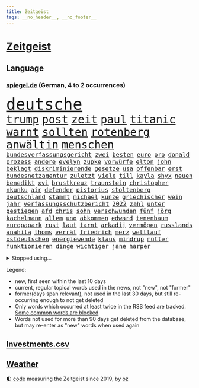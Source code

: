 ```yaml
---
title: Zeitgeist
tags: __no_header__, __no_footer__
---
```


# [Zeitgeist](https://oliz.io/zeitgeist/)

## Language

<h3><a href="https://www.spiegel.de" target="_blank">spiegel.de</a> (German, 4 to 2 occurrences)</h3>
<p style="font-family:monospace">
<span style="font-size:32pt"><a href="news_links.html#deutsche" class="current">deutsche</a></span>
<br>
<span style="font-size:22pt"><a href="news_links.html#trump" class="current">trump</a></span>
<span style="font-size:22pt"><a href="news_links.html#post" class="current">post</a></span>
<span style="font-size:22pt"><a href="news_links.html#zeit" class="current">zeit</a></span>
<span style="font-size:22pt"><a href="news_links.html#paul" class="current">paul</a></span>
<span style="font-size:22pt"><a href="news_links.html#titanic" class="current">titanic</a></span>
<span style="font-size:22pt"><a href="news_links.html#warnt" class="current">warnt</a></span>
<span style="font-size:22pt"><a href="news_links.html#sollten" class="current">sollten</a></span>
<span style="font-size:22pt"><a href="news_links.html#rotenberg" class="new">rotenberg</a></span>
<span style="font-size:22pt"><a href="news_links.html#anwältin" class="current">anwältin</a></span>
<span style="font-size:22pt"><a href="news_links.html#menschen" class="current">menschen</a></span>
<br>
<span style="font-size:12pt"><a href="news_links.html#bundesverfassungsgericht" class="current">bundesverfassungsgericht</a></span>
<span style="font-size:12pt"><a href="news_links.html#zwei" class="current">zwei</a></span>
<span style="font-size:12pt"><a href="news_links.html#besten" class="current">besten</a></span>
<span style="font-size:12pt"><a href="news_links.html#euro" class="current">euro</a></span>
<span style="font-size:12pt"><a href="news_links.html#pro" class="current">pro</a></span>
<span style="font-size:12pt"><a href="news_links.html#donald" class="current">donald</a></span>
<span style="font-size:12pt"><a href="news_links.html#prozess" class="current">prozess</a></span>
<span style="font-size:12pt"><a href="news_links.html#andere" class="current">andere</a></span>
<span style="font-size:12pt"><a href="news_links.html#evelyn" class="new">evelyn</a></span>
<span style="font-size:12pt"><a href="news_links.html#zupke" class="new">zupke</a></span>
<span style="font-size:12pt"><a href="news_links.html#vorwürfe" class="current">vorwürfe</a></span>
<span style="font-size:12pt"><a href="news_links.html#elton" class="new">elton</a></span>
<span style="font-size:12pt"><a href="news_links.html#john" class="current">john</a></span>
<span style="font-size:12pt"><a href="news_links.html#beklagt" class="current">beklagt</a></span>
<span style="font-size:12pt"><a href="news_links.html#diskriminierende" class="new">diskriminierende</a></span>
<span style="font-size:12pt"><a href="news_links.html#gesetze" class="current">gesetze</a></span>
<span style="font-size:12pt"><a href="news_links.html#usa" class="current">usa</a></span>
<span style="font-size:12pt"><a href="news_links.html#offenbar" class="current">offenbar</a></span>
<span style="font-size:12pt"><a href="news_links.html#erst" class="current">erst</a></span>
<span style="font-size:12pt"><a href="news_links.html#bundesnetzagentur" class="current">bundesnetzagentur</a></span>
<span style="font-size:12pt"><a href="news_links.html#zuletzt" class="current">zuletzt</a></span>
<span style="font-size:12pt"><a href="news_links.html#viele" class="current">viele</a></span>
<span style="font-size:12pt"><a href="news_links.html#till" class="current">till</a></span>
<span style="font-size:12pt"><a href="news_links.html#kayla" class="current">kayla</a></span>
<span style="font-size:12pt"><a href="news_links.html#shyx" class="current">shyx</a></span>
<span style="font-size:12pt"><a href="news_links.html#neuen" class="current">neuen</a></span>
<span style="font-size:12pt"><a href="news_links.html#benedikt" class="current">benedikt</a></span>
<span style="font-size:12pt"><a href="news_links.html#xvi" class="current">xvi</a></span>
<span style="font-size:12pt"><a href="news_links.html#brustkreuz" class="new">brustkreuz</a></span>
<span style="font-size:12pt"><a href="news_links.html#traunstein" class="new">traunstein</a></span>
<span style="font-size:12pt"><a href="news_links.html#christopher" class="current">christopher</a></span>
<span style="font-size:12pt"><a href="news_links.html#nkunku" class="current">nkunku</a></span>
<span style="font-size:12pt"><a href="news_links.html#air" class="current">air</a></span>
<span style="font-size:12pt"><a href="news_links.html#defender" class="current">defender</a></span>
<span style="font-size:12pt"><a href="news_links.html#pistorius" class="current">pistorius</a></span>
<span style="font-size:12pt"><a href="news_links.html#stoltenberg" class="current">stoltenberg</a></span>
<span style="font-size:12pt"><a href="news_links.html#deutschland" class="current">deutschland</a></span>
<span style="font-size:12pt"><a href="news_links.html#stammt" class="current">stammt</a></span>
<span style="font-size:12pt"><a href="news_links.html#michael" class="current">michael</a></span>
<span style="font-size:12pt"><a href="news_links.html#kunze" class="new">kunze</a></span>
<span style="font-size:12pt"><a href="news_links.html#griechischer" class="new">griechischer</a></span>
<span style="font-size:12pt"><a href="news_links.html#wein" class="current">wein</a></span>
<span style="font-size:12pt"><a href="news_links.html#jahr" class="current">jahr</a></span>
<span style="font-size:12pt"><a href="news_links.html#verfassungsschutzbericht" class="new">verfassungsschutzbericht</a></span>
<span style="font-size:12pt"><a href="news_links.html#2022" class="current">2022</a></span>
<span style="font-size:12pt"><a href="news_links.html#zahl" class="current">zahl</a></span>
<span style="font-size:12pt"><a href="news_links.html#unter" class="current">unter</a></span>
<span style="font-size:12pt"><a href="news_links.html#gestiegen" class="current">gestiegen</a></span>
<span style="font-size:12pt"><a href="news_links.html#afd" class="current">afd</a></span>
<span style="font-size:12pt"><a href="news_links.html#chris" class="current">chris</a></span>
<span style="font-size:12pt"><a href="news_links.html#sohn" class="current">sohn</a></span>
<span style="font-size:12pt"><a href="news_links.html#verschwunden" class="current">verschwunden</a></span>
<span style="font-size:12pt"><a href="news_links.html#fünf" class="current">fünf</a></span>
<span style="font-size:12pt"><a href="news_links.html#jörg" class="current">jörg</a></span>
<span style="font-size:12pt"><a href="news_links.html#kachelmann" class="new">kachelmann</a></span>
<span style="font-size:12pt"><a href="news_links.html#allem" class="current">allem</a></span>
<span style="font-size:12pt"><a href="news_links.html#uno" class="current">uno</a></span>
<span style="font-size:12pt"><a href="news_links.html#abkommen" class="current">abkommen</a></span>
<span style="font-size:12pt"><a href="news_links.html#edward" class="current">edward</a></span>
<span style="font-size:12pt"><a href="news_links.html#tenenbaum" class="new">tenenbaum</a></span>
<span style="font-size:12pt"><a href="news_links.html#europapark" class="new">europapark</a></span>
<span style="font-size:12pt"><a href="news_links.html#rust" class="current">rust</a></span>
<span style="font-size:12pt"><a href="news_links.html#laut" class="current">laut</a></span>
<span style="font-size:12pt"><a href="news_links.html#tarnt" class="new">tarnt</a></span>
<span style="font-size:12pt"><a href="news_links.html#arkadij" class="new">arkadij</a></span>
<span style="font-size:12pt"><a href="news_links.html#vermögen" class="current">vermögen</a></span>
<span style="font-size:12pt"><a href="news_links.html#russlands" class="current">russlands</a></span>
<span style="font-size:12pt"><a href="news_links.html#anahita" class="new">anahita</a></span>
<span style="font-size:12pt"><a href="news_links.html#thoms" class="current">thoms</a></span>
<span style="font-size:12pt"><a href="news_links.html#verrät" class="current">verrät</a></span>
<span style="font-size:12pt"><a href="news_links.html#friedrich" class="current">friedrich</a></span>
<span style="font-size:12pt"><a href="news_links.html#merz" class="current">merz</a></span>
<span style="font-size:12pt"><a href="news_links.html#wettlauf" class="current">wettlauf</a></span>
<span style="font-size:12pt"><a href="news_links.html#ostdeutschen" class="current">ostdeutschen</a></span>
<span style="font-size:12pt"><a href="news_links.html#energiewende" class="current">energiewende</a></span>
<span style="font-size:12pt"><a href="news_links.html#klaus" class="current">klaus</a></span>
<span style="font-size:12pt"><a href="news_links.html#mindrup" class="current">mindrup</a></span>
<span style="font-size:12pt"><a href="news_links.html#mütter" class="current">mütter</a></span>
<span style="font-size:12pt"><a href="news_links.html#funktionieren" class="current">funktionieren</a></span>
<span style="font-size:12pt"><a href="news_links.html#dinge" class="current">dinge</a></span>
<span style="font-size:12pt"><a href="news_links.html#wichtiger" class="current">wichtiger</a></span>
<span style="font-size:12pt"><a href="news_links.html#jane" class="new">jane</a></span>
<span style="font-size:12pt"><a href="news_links.html#harper" class="new">harper</a></span>
</p>
<details>
<summary>Stopped using...</summary>
<p class="former" style="font-size:12pt">
erneute(972) her(972) bayer(971) leverkusen(971) zuschauer(971) besorgt(970) kritisierte(970) ruf(970) stecken(970) verfolgen(970) worauf(970) öffentlichen(970) investieren(969) myanmar(969) vorschläge(969) gefasst(968) reich(968) videobotschaft(968) abstimmung(967) angekommen(967) bewegung(967) bewerber(967) ehefrau(967) geschrieben(967) heftig(967) jury(967) obama(967) stimme(967) umfeld(967) ließen(966) schrieb(966) senat(966) termin(966) 2016(965) beamte(965) florian(965) illegalen(965) nigeria(965) einstigen(964) empörung(964) gehalten(964) meinem(964) regel(964) verlängerung(964) arbeitete(963) europäer(963) keller(963) rapper(963) ausgeschlossen(962) bedeuten(962) beispielen(962) blockieren(962) co₂(962) finanziell(962) fleisch(962) geduld(962) geliefert(962) kolumnist(962) kraftvoll(962) netzwerk(962) preisen(962) hinweisen(961) teilnehmen(961) veranstaltung(961) verluste(961) geschossen(960) öffnen(960) favoriten(959) frust(959) innenministerium(959) persönlich(959) ton(959) argumente(958) härter(958) kollaps(958) schwester(958) super(958) tausenden(958) 10(957) kämpfer(957) tauchen(957) kürzlich(956) mittlerweile(956) nahen(956) schuss(956) via(956) werke(956) zinsen(956) zählen(956) bekamen(955) fragt(955) gewinner(955) südafrika(955) versprochen(955) einsetzen(954) entsetzt(954) gefährlicher(954) hotels(954) starker(954) berater(953) bürgermeisterin(953) geschäftsführer(953) halb(953) lügen(953) restaurant(953) schüssen(952) frachter(951) gestoppt(951) präsidentin(951) visier(951) holocaust(950) monats(950) störung(950) sendung(949) kate(948) tür(947) tiefen(946) vieles(945) bäume(944) handel(944) konsum(943) regelung(942) teilnahme(941) begrüßt(940) s(940) vorteile(940) abstieg(939) stürzen(937) ausrüstung(936) heutigen(935) rang(933) app(932) solchen(932) unterdessen(931) schaut(927) koalitionspartner(926) beendete(923) elizabeth(920) palästinenser(917) foto(915) normalerweise(914) karlsruhe(913) ungewöhnlichen(911) flog(900) schadensersatz(900) last(895) umbau(865) anna(859) fuhren(848) estland(840) trinken(839) demnächst(826) ausländischen(813) politikern(803) abgestürzt(794) lehren(724) eröffnung(712) stundenlang(711) arte(704) rereportage(704) drohenden(703) lebensmitteln(701) sichtbar(676) ausgefallen(675) polnischen(673) weibliche(667) konzerns(662) umkämpften(654) sechste(653) gewohnt(640) gemeinschaft(634) staatspräsident(620) nfl(618) tiger(616) konflikts(615) australiens(608) beeinflusst(608) anton(607) abtreibung(605) gefeuert(603) harren(603) rwe(599) grünenpolitiker(597) hofreiter(592) stern(592) rosa(587) erschlagen(581) beliebt(575) härte(572) militärischen(561) zustande(548) entsteht(547) stephen(546) einziger(541) beschossen(539) rasch(535) schütze(535) 87(534) kanzlers(528) borrell(527) oligarchen(526) hochzeit(524) g7staaten(523) symbol(523) heikel(520) oscar(519) berger(518) vorm(511) geplatzt(509) lemke(504) steffi(504) ausgeschieden(503) soldat(503) wild(499) einfachen(493) bürgerkrieg(490) krankheiten(490) bestand(488) gastbeitrag(485) melnyk(475) zensur(473) ordnet(469) schülern(467) barack(463) 98(462) gestärkt(458) vermieter(457) fern(456) besetzte(450) charkiw(444) brandenburger(443) ungewiss(440) unabhängig(438) monarchie(433) hahn(432) begrenzt(431) niedersächsischen(431) unfällen(431) dilemma(428) klassenzimmer(427) spart(426) wiederaufbau(426) bezeichnen(425) kalt(425) g7(421) trauerfeier(418) antisemitische(414) fair(414) zuschauern(413) ufer(408) zugänglich(408) ertrinken(407) jack(407) lokführer(395) psychiatrie(392) verdrängen(392) verschwanden(390) verhängnis(389) kinderinterview(387) israelis(384) prinzessin(384) zustände(383) syrischen(381) klimakatastrophe(379) andy(377) bedingung(376) brittney(372) griner(372) heimspiel(372) zeichnen(371) fernverkehr(369) cannabis(368) provider(368) verbrennungsmotor(364) sportlich(363) schwächen(359) yorks(357) furore(355) identifizieren(355) kaffee(355) sexuell(355) erdrutsche(354) syriens(354) veröffentlichen(353) gegenzug(352) sahen(351) verschickt(350) einsätze(346) ukrainerusslandkrieg(346) uniper(346) knapper(345) älter(342) vorantreiben(338) nahrung(337) verstoßen(336) krebserkrankung(331) gegensteuern(330) 27jährige(326) islamische(325) frist(321) 2040(320) bond(320) solches(318) verleihung(318) chinesen(317) blackout(315) schwede(314) verstanden(314) träume(311) demonstrierenden(307) heimischen(306) bildband(302) disney(299) technisch(299) 14jährige(298) virginia(298) gründet(297) psychischen(296) wütet(295) 89(294) erlässt(291) mississippi(290) begrenzen(289) films(287) vogelgrippe(287) marken(286) oleksij(284) emsland(283) abwehren(281) telekom(281) tobias(280) missverständnis(278) fußballprofis(277) künstlich(277) boni(273) tagelang(273) rutschen(272) schmuck(272) link(271) leitung(268) abschuss(266) erforderlich(266) umweltfreundlich(264) beton(262) kurznachrichtendienst(262) gesundheitszustand(261) finanzministerium(259) strafrechtliche(259) ndr(257) 42jährige(255) gewaltsam(254) astronauten(252) sensible(252) eingehalten(251) makejew(250) zusage(249) rose(248) adidas(247) bestimmen(247) szenarien(246) abwahl(244) arroganz(243) staatsmedien(243) regimes(242) scheinbar(242) hauptdarstellerin(241) kurzen(241) standard(241) abgelegt(240) illegales(240) vergnügen(238) student(236) vizepräsidentin(236) ignoriert(234) direktor(233) geschenke(233) einkauf(232) geplantes(228) streits(228) ausgebremst(227) dance(226) bahnmitarbeiter(223) betrugsvorwürfe(223) schönheit(222) außenpolitik(221) krönung(221) energiepreisbremse(219) schlachtfeld(219) carolina(218) verankert(218) entladen(217) stimmte(217) begehrt(212) uskonzern(212) erfolgsrezept(211) mitarbeiterinnen(211) vodafone(211) einheimische(210) nachrichtenagentur(209) ressort(209) abgesetzt(208) zuschauen(208) umstellen(205) misstrauen(203) söldnertruppe(202) flugabwehr(201) verunsichert(200) überragt(200) tabu(199) twitterchef(199) antreibt(198) aufsehenerregenden(198) warnstreiks(198) 500000(197) chinesisches(197) zukommt(197) 30jährige(196) jusos(196) böhmermann(195) jüdische(195) ware(195) brisantes(194) grundgesetz(191) räumung(189) umgangs(189) prophezeit(188) schränken(188) siemens(188) diplomatie(187) ließe(186) isolieren(185) ehrlich(184) inhaftierter(183) migrationspolitik(183) berlinwahl(182) bischöfe(182) sound(182) kamala(180) richterinnen(180) bräuchten(179) iwf(178) abgründe(177) angriffskrieges(177) gegensatz(177) steigern(177) tvsender(177) youtuber(177) bangladesch(176) heiraten(172) muster(171) unangenehm(170) getränke(168) jerusalem(168) handelspartner(167) exportieren(166) wahlrecht(165) wiederholungswahl(165) kohlendioxid(164) lebenszeit(164) lehnten(164) wunderbare(164) angehören(163) befindlichkeiten(163) entsprechendes(163) porträtiert(162) streich(162) frühjahrsoffensive(160) natürlicher(160) viereinhalb(160) frauenproblem(159) polizeigewalt(159) bass(157) lahmlegen(157) luftraum(157) pakistans(157) zuschläge(157) aufgefallen(156) milliardenhilfen(156) umgebracht(156) freunden(155) mail(155) platzen(155) redaktion(155) regenfälle(155) eröffnen(154) mehrjährige(154) milliardenhöhe(154) auschwitz(153) haushalts(153) hinrichtungen(153) suv(153) straftäter(152) verlässlichen(152) öffentlichkeitswirksam(151) gewölbe(150) importe(150) nachteil(149) europarat(148) großraum(148) wahnsinn(148) meiste(147) perspektive(147) friedensverhandlungen(146) manfred(146) kandidatin(145) ussängerin(145) usvizepräsidentin(145) c(143) gerückt(143) aussieht(142) denkbar(142) ivan(142) michail(142) toney(142) botschafterin(141) besuchern(140) eiltempo(140) halbinsel(140) nichtstun(140) paparazzi(140) geschäftsmann(139) flasche(138) privat(138) gefängnisstrafe(137) wucht(137) bundeswirtschaftsminister(136) gelagert(136) playoffs(136) 66jährige(135) begeistern(135) neutral(135) amüsant(134) ausstellung(134) herstellers(134) hochhaus(133) junta(133) alfred(132) kopieren(132) memphis(132) unbezahlbar(132) abheben(131) prognosen(131) stellungen(130) erneuter(129) freier(129) parteifreund(129) republikanische(129) gastauftritt(127) erhalt(126) homosexueller(126) kyrgios(126) rüstungsindustrie(126) to(125) zurückholen(125) autofahren(124) draisaitl(124) jubelt(124) nudeln(124) linda(123) palästinensern(123) streifen(123) griffen(122) schlammlawinen(122) sportwagen(122) vermeintlicher(122) anja(120) büßen(120) räume(120) theoretisch(119) titelrennen(119) weimar(119) waffengewalt(118) abkopplung(117) clinton(117) stetig(117) süchtig(117) grundsteuer(116) handwerker(116) renten(116) landesweite(115) unbekannt(115) angemessen(114) state(114) sticht(114) vorwurfs(114) ausfällen(113) verkürzen(113) deutschkolumne(112) filmen(112) geständnis(112) lauf(112) läufer(112) autounfall(111) erinnerungslücken(111) insekten(111) media(111) posiert(111) versteht(111) überzogen(111) 29jährigen(110) boote(110) fernhalten(110) fernseher(110) spiegelredakteurin(110) verschleppte(110) etat(109) spezies(109) massachusetts(108) usbürger(108) aktive(107) befragten(107) brüskiert(107) helsinki(107) maßgeblich(107) militäreinsatz(107) sommerspiele(106) weitestgehend(106) eon(105) herzlich(105) marius(104) feministische(103) hochzeiten(103) stillstand(103) sturmgewehren(103) systematische(103) unterbrechung(102) vorausgegangen(102) blamage(101) eukommissionspräsidentin(101) packt(101) petersen(101) leise(99) teures(99) ungelöst(99) h5n1(98) on(98) tanzverbot(98) veganem(98) abrechnung(97) antakya(97) erdbebengebiet(97) etappensieg(97) ferne(97) poker(97) ställen(97) teilerfolg(97) hermann(96) präsidentschaft(96) sächsische(96) verbreitete(96) bahnstreik(95) pilz(95) basketball(94) luftwaffenstützpunkt(94) stärkste(94) taxifahrer(93) ehrgeizige(92) joggen(92) spiegelreport(92) verschwörungstheorien(92) 1987(91) darmstadt(91) gladbach(91) grünenspitzenkandidatin(91) jonathan(91) koalitionen(91) machbar(91) bewertung(90) buchstaben(90) kommentatoren(90) verschont(90) warriors(90) wehr(90) überfalls(90) übernachten(90) prunk(89) wallace(89) eigner(88) flüchtlingsgipfel(88) spendieren(88) sprachtests(88) tattoo(88) #metoo(87) flutkatastrophe(87) krawall(87) linkenpolitikerin(87) nuklearen(87) panzerhersteller(87) rezension(87) supermarktkette(87) auffassungen(86) konzernen(86) standing(86) tesco(86) verstand(86) wänden(86) akzeptiert(85) entweder(85) josep(85) norditalien(85) ohren(85) smiths(85) türkisch(85) eingeladen(84) erhärtet(84) grundschulkinder(84) müde(84) wachsender(84) zustehen(84) beigetragen(83) erringt(83) eskortiert(83) gejagt(83) jessica(83) neuhaus(83) umweltverbände(83) wetterphänomen(83) überschwemmung(83) aktienkurs(82) auszüge(82) eishockeystar(82) gehege(82) regelmäßige(82) territorium(82) verschwörungsmythen(82) jahrelangen(81) ruiniert(81) weltreise(81) 37jähriger(80) anarchie(80) dekret(80) geschlachtet(80) planungssicherheit(80) stehe(80) bundespräsidenten(79) heizungen(79) räuber(79) stadionverbot(79) trainerin(79) aufstellung(78) erhaltenen(78) glitter(78) sz(78) ausländischer(77) eingegraben(77) geschehen(77) gesteht(77) grafikanalyse(77) henrik(77) jesse(77) jordan(77) marschieren(77) messen(77) progressive(77) rodung(77) stammende(77) unfaire(77) wurf(77) 13000(76) bülter(76) handelte(76) konstruktive(76) sicherheitsberater(76) umgangen(76) army(75) bestände(75) dominieren(75) hightech(75) stach(75) verstaatlichte(75) bizarre(74) eigentlichen(74) karsten(74) kiffen(74) legalisiert(74) mast(74) verirrt(74) zeilen(74) einbauen(73) kanye(73) pascal(73) psychotherapeutin(73) desaströs(72) franca(72) methan(72) vergangenes(72) zerbrechen(72) zocken(72) 2012(71) lagert(71) lord(71) lost(71) mikroben(71) mitgründer(71) nablus(71) pen(71) sterbehilfe(71) unbefristeten(71) bascher(70) erwarteten(70) falschmeldungen(70) grizzlies(70) konsumenten(70) morant(70) nationaler(70) planungen(70) suspendieren(70) impfen(69) klicks(69) konkurrent(69) naiv(69) rechtspopulistische(69) zweitstärkste(69) alison(68) baugenehmigungen(68) brooks(68) errichten(68) hurra(68) kartellamt(68) susanne(68) taxi(68) zittern(68) bestehende(67) filmstars(67) krachte(67) unprofessionell(67) angriffslustiger(66) aufprall(66) geflüchtet(66) silke(66) weser(66) antiken(65) elterngeld(65) pompeji(65) tatwaffe(65) trophäe(65) ältester(65) einzuhalten(64) erkrankungen(64) ostafrikanischen(64) pool(64) tropischen(64) abkühlung(63) ahnden(63) bildungsökonom(63) damaliger(63) dichtmachen(63) let’s(63) ludger(63) segeljacht(63) therapeuten(63) wößmann(63) 81jähriger(62) bildungspolitik(62) europarats(62) pausieren(62) smartphoneapp(62) vorschreiben(62) 175(61) fantasie(61) gehofft(61) hitlers(61) kraken(61) militanten(61) caspar(60) grant(60) d(59) einschlagen(59) fußballern(59) spdkanzler(59) altersgrenze(58) ergibt(58) franzose(58) gesunkene(58) russe(58) sackte(58) schriftstellervereinigung(58) sportstudio(58) uniklinik(58) begräbt(57) kartenspiele(57) panzerhaubitzen(57) technischer(57) abgelegene(56) bestechlichkeit(56) brown(56) dauerhafte(56) doha(56) muttertag(56) nils(56) roher(56) trauen(56) unomenschenrechtsrat(56) westeuropa(56) joint(55) küssen(55) remmo(55) wahlberechtigte(55) chronologie(54) einbau(54) geschlechtsidentität(54) rekordchampion(54) videospiele(54) übergossen(54) alexandra(53) breite(53) bürgerschaftswahl(53) derzeitige(53) flüchtende(53) provisorischen(53) urban(53) vertagt(53) öffentlichrechtliche(53) abgehoben(52) bremerhaven(52) fitnessstudio(52) mesut(52) rückläufig(52) özil(52) aufwachen(51) dschidda(51) erfreut(51) exportiert(51) gespannt(51) mercedesbenz(51) schulbehörde(51) turbulente(51) vergütungen(51) bestechung(50) gelungenes(50) greenwashing(50) kunstfreiheit(50) luna(50) pushbacks(50) westlicher(50) basteln(49) codes(49) jake(49) prosieben(49) bundeseigene(48) bädern(48) furious(48) lesern(48) reifen(48) schaefer(48) zusammenhängen(48) baker(47) denkpause(47) heißem(47) megawarnstreik(47) verpennt(47) vorausgesetzt(47) account(46) boulevard(46) drag(46) ersparen(46) fluch(46) mist(46) dfbpräsident(45) klimazielen(44) tötungsdelikt(44) festlegen(43) verwüstungen(43) zweijährigen(43) abwasser(42) bundesrichter(42) drugs(42) how(42) höherer(42) jacob(42) kohls(42) sell(42) türkeiwahlen(42) usjustizministerium(42) jeanne(41) lohnerhöhung(41) relegationsplatz(41) schade(41) vertieft(41) weltordnung(41) bürgerrechtler(40) einsamen(40) filmte(40) känguru(40) militärblogger(40) währungsfonds(40) entlarvt(39) millionär(39) trümmerfeld(39) batteriefabrik(38) gewagten(38) vornehmen(38) ächtung(38) 180(37) aufrüstung(37) kriegt(37) liest(37) pentagonleaks(37) rückspiel(37) trikot(37) abschaltung(36) grabstein(36) krankt(36) rudy(36) stabilen(36) anhang(35) ausgeschrieben(35) dokumenten(35) exkanzler(35) fm4(35) magie(35) olli(35) punktete(35) spruch(35) toben(35) vielmehr(35) wertvolle(35) weste(35) anadolu(34) digitalminister(34) erforscht(34) monica(34) olearius(34) unumkehrbar(34) verzögerte(34) weiterlaufen(34) übersät(34) eufirmen(33) herten(33) staatsgeheimnisse(33) erfindungen(32) superkraft(32) verweigern(32) 92(31) retteten(31) roms(31) sexualität(31) ussender(31) entbunden(30) militärregierung(30) abgeschlossene(29) frühlings(28) gerichtlich(28) awdijiwka(27) brett(27) bürgerschaft(27) endspurt(27) muslimische(27) rammte(27) trumpft(27) verwerfungen(27) curry(25) diebstahl(25) erkämpft(25) kürzester(25) nachwuchshoffnung(25) verteidigerin(25) zulässig(25) bewahrt(24) läuferin(24) montevideo(24) vierten(24) andrang(23) besetztes(23) edna(23) euaußenbeauftragte(23) exsowjetrepubliken(23) firmenpleiten(23) flutgefahr(23) insolvenzen(23) lukrativen(23) preiskampf(23) soziales(23) teslachefs(23) wahlgang(23) altenstadt(22) attraktion(22) eisenbahngewerkschaft(22) ernannte(22) filmbranche(22) illustrierten(22) rodríguez(22) 74jähriger(21) ansage(21) designierter(21) evenepoel(21) exaudichef(21) exbürgermeister(21) minutenlang(21) remco(21) versperrt(21) väter(21) xl(21) gesiegt(20) hoffnungslos(20) kairo(20) projekts(20) spdfraktion(20) trauzeuge(20) call(19) candy(19) crush(19) duty(19) fangwei(19) lee(19) südküste(19) artikeln(18) aufenthalt(18) betreten(18) herzustellen(18) jahrzehntealten(18) lobby(18) mastbruch(18) miese(18) millionenboni(18) raubüberfall(18) schweinefleisch(18) ausgang(17) bremenwahl(17) aufregende(16) neely(16) würgegriff(16) abtrünnige(15) bahnunternehmen(15) denachef(15) eliten(15) iglu(15) leuten(15) lobes(15) omar(15) 53jährige(14) ausrufen(14) camp(14) d’italia(14) entziehen(14) massen(14) nötigen(14) taktik(14) weltwetterorganisation(14) wmo(14) aquadom(13) audichef(13) endzeitsekte(13) gegenschlag(13) gehungert(13) glückliche(13) godfather(13) güter(13) rollte(13) alkmaar(12) az(12) bereitwillig(12) blume(11) edmonton(11) exbotschafter(11) kinschal(11) oilers(11) ungenutzt(11) vice(11)
</p>
</details>
<p>Legend:
<ul>
<li><span class="new">new</span>, first seen within the last 10 days</li>
<li><span class="current">current</span>, regular topical words used in the news, not "new", not "former"</li>
<li><span class="former">former(days span relevant)</span>, not used in the last 30 days, but still re-occurring enough to not get deleted</li>
<li>Only words which occurred at least twice in the RSS feed are tracked. <a href="language/filters.py">Some common words are blocked</a></li>
<li>Words not used for more than 90 days get deleted from the database, but may re-enter as "new" words when used again</li>
</ul>
</p>

## [Investments](investments.html)[.csv](investments.csv)

## [Weather](weather.html)

<footer>
<a href="javascript:toggleTheme()" class="nav">🌓</a>
<a href="https://github.com/ooz/zeitgeist">code</a> measuring the Zeitgeist since 2019, by <a href="https://oliz.io">oz</a>
</footer>
